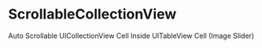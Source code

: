 # ScrollableCollectionView
Auto Scrollable UICollectionView Cell Inside UITableView Cell (Image Slider)
